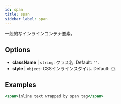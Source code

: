 ```yaml
---
id: span
title: span
sidebar_label: span
---
```


一般的なインラインコンテナ要素。

## Options

* __className__ | `string`: クラス名. Default: `''`.
* __style__ | `object`: CSSインラインスタイル. Default: `{}`.


## Examples

```jsx live
<span>inline text wrapped by span tag</span>
```

